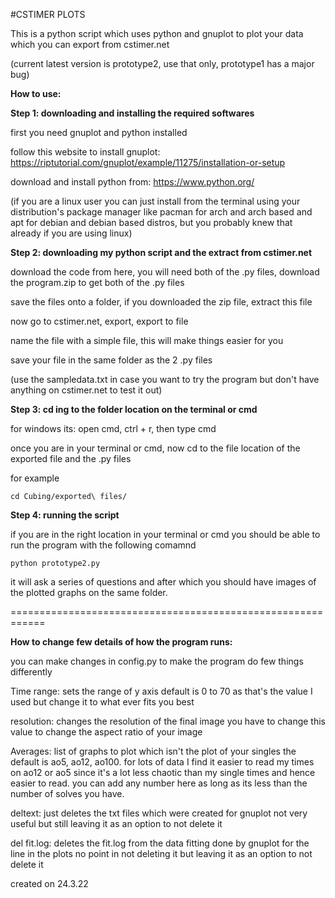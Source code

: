 #CSTIMER PLOTS

This is a python script which uses python and gnuplot to plot your data which you can export from cstimer.net 


(current latest version is prototype2, use that only, prototype1 has a major bug)


**How to use:**

**Step 1: downloading and installing the required softwares**

first you need gnuplot and python installed

follow this website to install gnuplot: https://riptutorial.com/gnuplot/example/11275/installation-or-setup

download and install python from: https://www.python.org/

(if you are a linux user you can just install from the terminal using your distribution's package manager like pacman for arch and arch based and apt for debian and debian based distros, but you probably knew that already if you are using linux)

**Step 2: downloading my python script and the extract from cstimer.net**

download the code from here, you will need both of the .py files, download the program.zip to get both of the .py files

save the files onto a folder, if you downloaded the zip file, extract this file 

now go to cstimer.net, export, export to file

name the file with a simple file, this will make things easier for you

save your file in the same folder as the 2 .py files

(use the sampledata.txt in case you want to try the program but don't have anything on cstimer.net to test it out)

**Step 3: cd ing to the folder location on the terminal or cmd**

for windows its: open cmd, ctrl + r, then type cmd

once you are in your terminal or cmd, now cd to the file location of the exported file and the .py files

for example 

```
cd Cubing/exported\ files/
```

**Step 4: running the script**

if you are in the right location in your terminal or cmd you should be able to run the program with the following comamnd 

```
python prototype2.py
```

it will ask a series of questions and after which you should have images of the plotted graphs on the same folder.


============================================================

**How to change few details of how the program runs:**

you can make changes in config.py to make the program do few things differently


Time range: 
sets the range of y axis
default is 0 to 70 as that's the value I used but 
change it to what ever fits you best


resolution: 
changes the resolution of the final image
you have to change this value to change the aspect ratio of your image


Averages: 
list of graphs to plot which isn't the plot of your singles 
the default is ao5, ao12, ao100. 
for lots of data I find it easier to read my times on ao12 or ao5 
since it's a lot less chaotic than my single times and hence easier to read. 
you can add any number here 
as long as its less than the number of solves you have.


deltext: 
just deletes the txt files which were created for gnuplot 
not very useful but still leaving it as an option to not delete it

del fit.log: 
deletes the fit.log from the data fitting done by gnuplot for the line in the plots
no point in not deleting it but leaving it as an option to not delete it


created on 24.3.22

